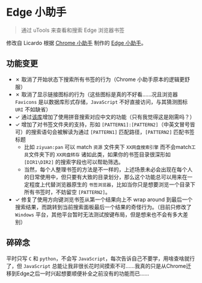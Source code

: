 # Edge 小助手

> 通过 uTools 来查看和搜索 Edge 浏览器书签

修改自 Licardo 根据 [Chrome 小助手](https://github.com/in3102/utools-chrome_helper) 制作的 [Edge 小助手](https://github.com/L1cardo/Edge-Helper-uTools)。

## 功能变更

+ ✗ 取消了开始状态下搜索所有书签的行为（Chrome 小助手原本的逻辑更舒服）
+ ✗ 取消了显示链接图标的行为（这些图标是真的不好看……况且浏览器 `Favicons` 是以数据库形式存储，`JavaScript` 不好直接访问，与其猜测图标 `URI` 不如缺省）
+ ✓ 通过[该库](https://github.com/sxei/pinyinjs)增加了使用拼音搜索对应中文的功能（只有我觉得这是刚需吗？）
+ ✓ 增加了对书签文件夹的支持，形如 `[PATTERN1]:[PATTERN2]`（中英文冒号皆可）的搜索语句会被解读为通过 `[PATTERN1]` 匹配路径，`[PATTERN2]` 匹配书签标题
    + 比如 `ziyuan:pan` 可以 match `资源` 文件夹下 `XX网盘搜索引擎` 而不会match`工具`文件夹下的 `XX网盘转存` 诸如此类，如果你的书签目录很深形如 `[DIR1\DIR2]` 的搜索字段也可以帮助筛选。
    + 当然，每个人整理书签的方法是不一样的，上述场景未必会出现在每个人的日常使用中，但只要有大致的目录划分，那么这个功能总可以用来在一定程度上代替浏览器原生的 `书签浏览器`，比如当你只是想要浏览一个目录下所有书签时，不妨留空 `[PATTERN2]`。
+ ✓ 修复了使用方向键浏览书签从第一个结果向上不 wrap around 到最后一个搜索结果，而跳转到当前搜索面板最后一个结果的奇怪行为。（目前只修改了 `Windows` 平台，其他平台暂时无法测试按键布局，但是想来也不会有多大差别）


## 碎碎念

平时只写 `C` 和 `python`，不会写 `JavaScript`，每次告诉自己不要学，用啥查啥就行了，但 `JavaScript` 总能让我非很长花时间摸索不可……我真的只是从Chrome迁移到Edge之后一时兴起想要顺便补全之前没有的功能而已……